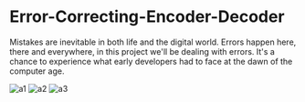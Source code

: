 # Error-Correcting-Encoder-Decoder
Mistakes are inevitable in both life and the digital world. Errors happen here, there and everywhere, in this project we'll be dealing with errors. It's a chance to experience what early developers had to face at the dawn of the computer age.

![a1](https://user-images.githubusercontent.com/40955969/90140583-41ecad80-dd7a-11ea-8d89-debbdc31df7f.png)
![a2](https://user-images.githubusercontent.com/40955969/90140596-45803480-dd7a-11ea-8052-aaeb5ed58664.png)
![a3](https://user-images.githubusercontent.com/40955969/90140595-45803480-dd7a-11ea-8f28-bcadc1704734.png)
